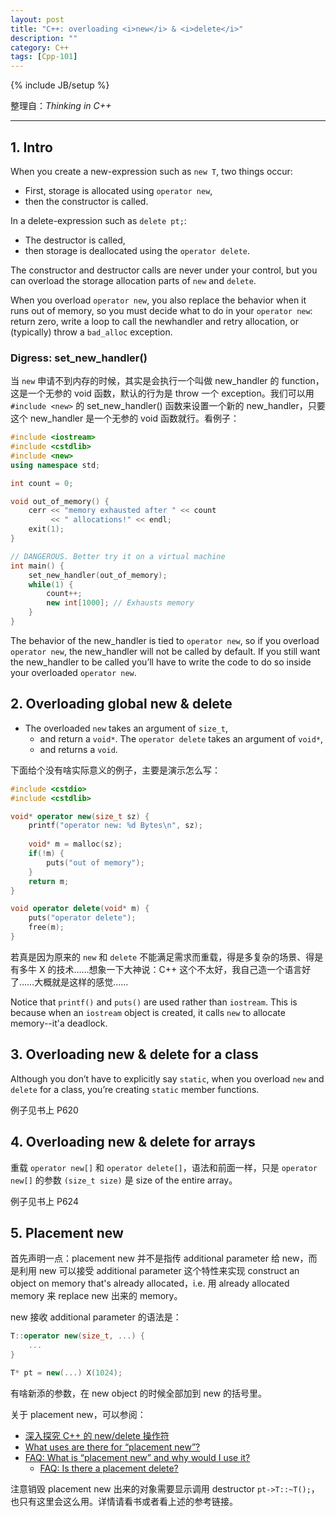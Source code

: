 ```yaml
---
layout: post
title: "C++: overloading <i>new</i> & <i>delete</i>"
description: ""
category: C++
tags: [Cpp-101]
---
```

{% include JB/setup %}

整理自：_Thinking in C++_

-----

## 1. Intro

When you create a new-expression such as `new T`, two things occur: 

* First, storage is allocated using `operator new`, 
* then the constructor is called.

In a delete-expression such as `delete pt;`: 

* The destructor is called, 
* then storage is deallocated using the `operator delete`. 

The constructor and destructor calls are never under your control, but you can overload the storage allocation parts of `new` and `delete`.

When you overload `operator new`, you also replace the behavior when it runs out of memory, so you must decide what to do in your `operator new`: return zero, write a loop to call the newhandler and retry allocation, or (typically) throw a `bad_alloc` exception.

### Digress: set_new_handler()

当 `new` 申请不到内存的时候，其实是会执行一个叫做 new_handler 的 function，这是一个无参的 void 函数，默认的行为是 throw 一个 exception。我们可以用 `#include <new>` 的 set_new_handler() 函数来设置一个新的 new_handler，只要这个 new_handler 是一个无参的 void 函数就行。看例子：

```cpp
#include <iostream>
#include <cstdlib>
#include <new>
using namespace std;

int count = 0;

void out_of_memory() {
    cerr << "memory exhausted after " << count
         << " allocations!" << endl;
    exit(1);
}

// DANGEROUS. Better try it on a virtual machine
int main() {
    set_new_handler(out_of_memory);
    while(1) {
        count++;
        new int[1000]; // Exhausts memory
    }
}
```

The behavior of the new_handler is tied to `operator new`, so if you overload `operator new`, the new_handler will not be called by default. If you still want the new_handler to be called you’ll have to write the code to do so inside your overloaded `operator new`.

## 2. Overloading global new & delete

* The overloaded `new` takes an argument of `size_t`,
	- and return a `void*`.
The `operator delete` takes an argument of `void*`, 
	- and returns a `void`.
	
下面给个没有啥实际意义的例子，主要是演示怎么写：
	
```cpp
#include <cstdio>
#include <cstdlib>

void* operator new(size_t sz) {
    printf("operator new: %d Bytes\n", sz);
    
	void* m = malloc(sz);
    if(!m) {
    	puts("out of memory");
	}
    return m;
}

void operator delete(void* m) {
    puts("operator delete");
    free(m);
}
```

若真是因为原来的 `new` 和 `delete` 不能满足需求而重载，得是多复杂的场景、得是有多牛 X 的技术……想象一下大神说：C++ 这个不太好，我自己造一个语言好了……大概就是这样的感觉……

Notice that `printf()` and `puts()` are used rather than `iostream`. This is because when an `iostream` object is created, it calls `new` to allocate memory--it'a deadlock.

## 3. Overloading new & delete for a class

Although you don’t have to explicitly say `static`, when you overload `new` and `delete` for a class, you’re creating `static` member functions.

例子见书上 P620

## 4. Overloading new & delete for arrays

重载 `operator new[]` 和 `operator delete[]`，语法和前面一样，只是 `operator new[]` 的参数 `(size_t size)` 是 size of the entire array。

例子见书上 P624

## 5. Placement new

首先声明一点：placement new 并不是指传 additional parameter 给 new，而是利用 new 可以接受 additional parameter 这个特性来实现 construct an object on memory that's already allocated，i.e. 用 already allocated memory 来 replace new 出来的 memory。
 
new 接收 additional parameter 的语法是：

```cpp
T::operator new(size_t, ...) {
	...
}

T* pt = new(...) X(1024);
```

有啥新添的参数，在 new object 的时候全部加到 new 的括号里。

关于 placement new，可以参阅：

- [深入探究 C++ 的 new/delete 操作符](http://kelvinh.github.io/blog/2014/04/19/research-on-operator-new-and-delete)
- [What uses are there for “placement new”?](http://stackoverflow.com/questions/222557/what-uses-are-there-for-placement-new)
- [FAQ: What is “placement new” and why would I use it?](http://isocpp.org/wiki/faq/dtors#placement-new)
	- [FAQ: Is there a placement delete?](http://isocpp.org/wiki/faq/dtors#placement-delete)
	
注意销毁 placement new 出来的对象需要显示调用 destructor `pt->T::~T();`，也只有这里会这么用。详情请看书或者看上述的参考链接。